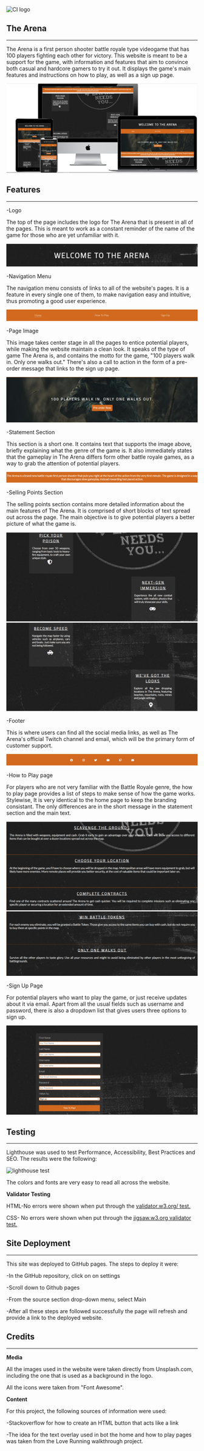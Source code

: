 ![CI logo](https://codeinstitute.s3.amazonaws.com/fullstack/ci_logo_small.png)

## The Arena

------

The Arena is a first person shooter battle royale type videogame that has 100 players fighting each other for victory. This website is meant to be a support for the game, with information and features that aim to convince both casual and hardcore gamers to try it out. It displays the game's main features and instructions on how to play, as well as a sign up page.

![mockup site generator image](/assets/images/mockup.png "mockup preview")

## Features

------

-Logo
  
The top of the page includes the logo for The Arena that is present in all of the pages. This is meant to work as a constant reminder of the name of the game for those who are yet unfamiliar with it.

![logo image](/assets/images/logo.png "logo")


-Navigation Menu 

The navigation menu consists of links to all of the website's pages. It is a feature in every single one of them, to make navigation easy and intuitive, thus promoting a good user experience.

![navigation bar image](/assets/images/navbar.png "navbar")


-Page Image

This image takes center stage in all the pages to entice potential players, while making the website maintain a clean look. It speaks of the type of game The Arena is, and contains the motto for the game, "100 players walk in. Only one walks out." There's also a call to action in the form of a pre-order message that links to the sign up page.

![arena image](/assets/images/headstatement.png "arena image")

-Statement Section

This section is a short one. It contains text that supports the image above, briefly explaining what the genre of the game is. It also immediately states that the gameplay in The Arena differs form other battle royale games, as a way to grab the attention of potential players.

![arena statement](/assets/images/statement.png "arena statement")


-Selling Points Section

The selling points section contains more detailed information about the main features of The Arena. It is comprised of short blocks of text spread out across the page. The main objective is to give potential players a better picture of what the game is. 

![selling points section top](/assets/images/sellingpointsone.png "selling points")
![selling points section bottom](/assets/images/sellingpointstwo.png "selling points bottom")

-Footer

This is where users can find all the social media links, as well as The Arena's official Twitch channel and email, which will be the primary form of customer support. 

![footer section](/assets/images/footer.png "footer")

-How to Play page

For players who are not very familiar with the Battle Royale genre, the how to play page provides a list of steps to make sense of how the game works. Stylewise, It is very identical to the home page to keep the branding consistant. The only differences are in the short message in the statement section and the main text. 

![how to play top](/assets/images/instructionsone.png "how to play")
![how to play bottom](/assets/images/instructionstwo.png "how to play bottom")


-Sign Up Page

For potential players who want to play the game, or just receive updates about it via email. Apart from all the usual fields such as username and password, there is also a dropdown list that gives users three options to sign up. 

![sign up page](/assets/images/signup.png "sign up")

## Testing

------

Lighthouse was used to test Performance, Accessibility, Best Practices and SEO. The results were the following:

![lighthouse test](/assets/images/lighthouse "lighthouse test")

The colors and fonts are very easy to read all across the website.

**Validator Testing**

HTML-No errors were shown when put through the <a href="http://jigsaw.w3.org/css-validator/validator$link" target="_blank">validator.w3.org/ test. </a>

CSS- No errors were shown when put through the <a href="http://jigsaw.w3.org/css-validator/validator$link" target="_blank">jigsaw.w3.org validator test. </a>




## Site Deployment

------

This site was deployed to GitHub pages. The steps to deploy it were:

-In the GitHub repository, click on on settings 

-Scroll down to Github pages

-From the source section drop-down menu, select Main 

-After all these steps are followed successfully the page will refresh and provide a link to the deployed website.



## Credits

------

**Media**

All the images used in the website were taken directly from Unsplash.com, including the one that is used as a background in the logo.

All the icons were taken from "Font Awesome".

**Content**

For this project, the following sources of information were used:

-Stackoverflow for how to create an HTML button that acts like a link

-The idea for the text overlay used in bot the home and how to play pages was taken from the Love Running walkthrough project.


